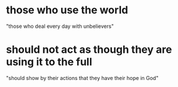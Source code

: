 # those who use the world

"those who deal every day with unbelievers"

# should not act as though they are using it to the full

"should show by their actions that they have their hope in God"

